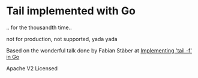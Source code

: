 # Tail implemented with Go 

.. for the thousandth time.. 

not for production, not supported, yada yada

Based on the wonderful talk done by Fabian Stäber at [Implementing 'tail -f' in Go](https://www.youtube.com/watch?v=lLDWF59aZAo)

Apache V2 Licensed
